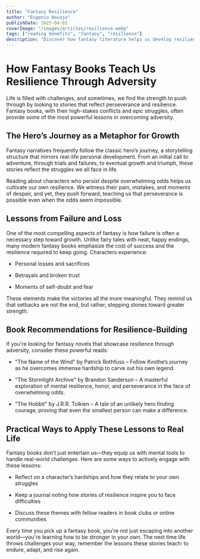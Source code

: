 ```yaml
---
title: "Fantasy Resilience"
author: "Eugenio Navajo"
publishDate: 2025-04-01
coverImage: "/images/articles/resilience.webp"
tags: ["reading benefits", "fantasy", "resilience"]
description: "Discover how fantasy literature helps us develop resilience by immersing us in stories of struggle, perseverance, and triumph."
---
```


# How Fantasy Books Teach Us Resilience Through Adversity

Life is filled with challenges, and sometimes, we find the strength to push through by looking to stories that reflect perseverance and resilience. Fantasy books, with their high-stakes conflicts and epic struggles, often provide some of the most powerful lessons in overcoming adversity.

## The Hero’s Journey as a Metaphor for Growth

Fantasy narratives frequently follow the classic hero’s journey, a storytelling structure that mirrors real-life personal development. From an initial call to adventure, through trials and failures, to eventual growth and triumph, these stories reflect the struggles we all face in life.

Reading about characters who persist despite overwhelming odds helps us cultivate our own resilience. We witness their pain, mistakes, and moments of despair, and yet, they push forward, teaching us that perseverance is possible even when the odds seem impossible.

## Lessons from Failure and Loss

One of the most compelling aspects of fantasy is how failure is often a necessary step toward growth. Unlike fairy tales with neat, happy endings, many modern fantasy books emphasize the cost of success and the resilience required to keep going. Characters experience:

- Personal losses and sacrifices

- Betrayals and broken trust

- Moments of self-doubt and fear

These elements make the victories all the more meaningful. They remind us that setbacks are not the end, but rather, stepping stones toward greater strength.

## Book Recommendations for Resilience-Building

If you're looking for fantasy novels that showcase resilience through adversity, consider these powerful reads:

- "The Name of the Wind" by Patrick Rothfuss – Follow Kvothe’s journey as he overcomes immense hardship to carve out his own legend.

- "The Stormlight Archive" by Brandon Sanderson – A masterful exploration of mental resilience, honor, and perseverance in the face of overwhelming odds.

- "The Hobbit" by J.R.R. Tolkien – A tale of an unlikely hero finding courage, proving that even the smallest person can make a difference.

## Practical Ways to Apply These Lessons to Real Life

Fantasy books don’t just entertain us—they equip us with mental tools to handle real-world challenges. Here are some ways to actively engage with these lessons:

- Reflect on a character’s hardships and how they relate to your own struggles

- Keep a journal noting how stories of resilience inspire you to face difficulties

- Discuss these themes with fellow readers in book clubs or online communities

Every time you pick up a fantasy book, you're not just escaping into another world—you're learning how to be stronger in your own. The next time life throws challenges your way, remember the lessons these stories teach: to endure, adapt, and rise again.